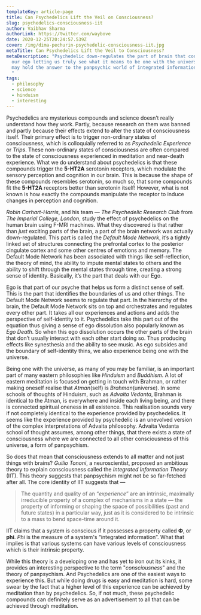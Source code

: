 ```yaml
---
templateKey: article-page
title: Can Psychedelics Lift the Veil on Consciousness?
slug: psychedelics-consciousness-iit
author: Vaibhav Sharma
authorLink: https://twitter.com/waybove
date: 2020-12-25T20:24:57.539Z
cover: /img/dima-pechurin-psychedelic-consciousness-iit.jpg
metaTitle: Can Psychedelics Lift the Veil to Consciousness?
metaDescription: "Psychedelic down-regulates the part of brain that controls
  our ego letting us truly see what it means to be one with the universe, and
  may hold the answer to the panpsychic world of integrated information theory.
  "
tags:
  - philosophy
  - science
  - hinduism
  - interesting
---
```

Psychedelics are mysterious compounds and science doesn’t really understand how they work. Partly, because research on them was banned and partly because their effects extend to alter the state of consciousness itself. Their primary effect is to trigger non-ordinary states of consciousness, which is colloquially referred to as *Psychedelic Experience* or *Trips*. These non-ordinary states of consciousness are often compared to the state of consciousness experienced in meditation and near-death experience. What we do understand about psychedelics is that these compounds trigger the **5-HT2A** serotonin receptors, which modulate the sensory perception and cognition in our brain. This is because the shape of these compounds resembles serotonin, so much so, that some compounds fit the **5-HT2A** receptors better than serotonin itself! However, what is not known is how exactly the compounds manipulate the receptor to induce changes in perception and cognition.

*Robin Carhart-Harris*, and his team — *The Psychedelic Research Club* from *The Imperial College, London*, study the effect of psychedelics on the human brain using F-MRI machines. What they discovered is that rather than *just* exciting parts of the brain, a part of the brain network was actually down-regulated. This part is called the *Default Mode Network*, it’s a tightly linked set of structures connecting the prefrontal cortex to the posterior cingulate cortex and some other centres of emotions and memory. The Default Mode Network has been associated with things like self-reflection, the theory of mind, the ability to impute mental states to others and the ability to shift through the mental states through time, creating a strong sense of identity. Basically, it’s the part that deals with our Ego.

Ego is that part of our psyche that helps us form a distinct sense of self. This is the part that identifies the boundaries of us and other things. The Default Mode Network seems to regulate that part. In the hierarchy of the brain, the Default Mode Network sits on top and orchestrates and regulates every other part. It takes all our experiences and actions and adds the perspective of self-identity to it. Psychedelics take this part out of the equation thus giving a sense of ego dissolution also popularly known as *Ego Death*. So when this ego dissolution occurs the other parts of the brain that don’t usually interact with each other start doing so. Thus producing effects like synesthesia and the ability to see music. As ego subsides and the boundary of self-identity thins, we also experience being one with the universe.

Being one with the universe, as many of you may be familiar, is an important part of many eastern philosophies like *Hinduism* and *Buddhism*. A lot of eastern meditation is focused on getting in touch with Brahman, or rather making oneself realise that *Atman*(self) is *Brahman*(universe). In some schools of thoughts of Hinduism, such as *Advaita Vedanta*, Brahman is identical to the Atman, is everywhere and inside each living being, and there is connected spiritual oneness in all existence. This realisation sounds very if not completely identical to the experience provided by psychedelics. It seems like the experience provided by psychedelic is an unevolved version of the complex interpretations of Advaita philosophy. Advaita Vedanta school of thought assumes, among other things, that there exists a state of consciousness where we are connected to all other consciousness of this universe, a form of panpsychism.

So does that mean that consciousness extends to all matter and not just things with brains? *Guilio Tononi*, a neuroscientist, proposed an ambitious theory to explain consciousness called the *Integrated Information Theory* (IIT). This theory suggests that panpsychism might not be so far-fetched after all. The core identity of IIT suggests that —

> The quantity and quality of an “*experience*” are an intrinsic, maximally irreducible property of a complex of mechanisms in a state — the property of informing or shaping the space of possibilities (past and future states) in a particular way, just as it is considered to be intrinsic to a mass to bend space-time around it.

IIT claims that a system is conscious if it possesses a property called **Φ**, or **phi**. *Phi* is the measure of a system's “integrated information”. What that implies is that various systems can have various levels of consciousness which is their intrinsic property.

While this theory is a developing one and has yet to iron out its kinks, it provides an interesting perspective to the term "*consciousness*" and the theory of panpsychism. And Psychedelics are one of the easiest ways to experience this. But while doing drugs is easy and meditation is hard, some swear by the fact that a higher level of this experience can be achieved by meditation than by psychedelics. So, if not much, these psychedelic compounds can definitely serve as an advertisement to all that can be achieved through meditation.
